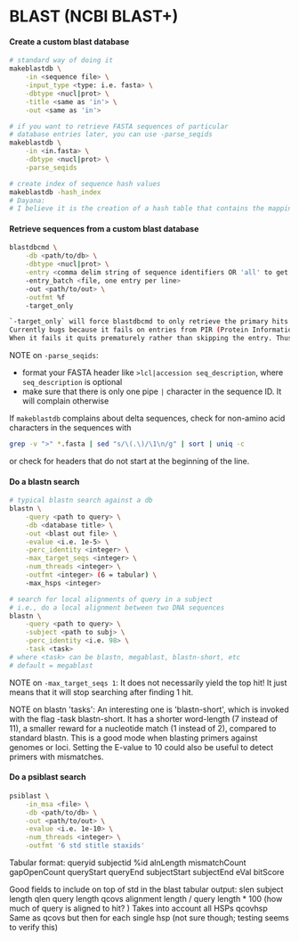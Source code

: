 # BLAST (NCBI BLAST+) #

#### Create a custom blast database
```sh
# standard way of doing it
makeblastdb \
    -in <sequence file> \
    -input_type <type: i.e. fasta> \
    -dbtype <nucl|prot> \
    -title <same as 'in'> \
    -out <same as 'in'>

# if you want to retrieve FASTA sequences of particular
# database entries later, you can use -parse_seqids
makeblastdb \
    -in <in.fasta> \
    -dbtype <nucl|prot> \
    -parse_seqids

# create index of sequence hash values
makeblastdb -hash_index
# Dayana:
# I believe it is the creation of a hash table that contains the mapping of sequence ids to fix identifiers that are used for computing speed and efficiency
```

#### Retrieve sequences from a custom blast database
```sh
blastdbcmd \
    -db <path/to/db> \
    -dbtype <nucl|prot> \
    -entry <comma delim string of sequence identifiers OR 'all' to get them all>
    -entry_batch <file, one entry per line>
    -out <path/to/out> \
    -outfmt %f
    -target_only

`-target_only` will force blastdbcmd to only retrieve the primary hits in case of MULTISPECIES entries.
Currently bugs because it fails on entries from PIR (Protein Information Resource, a db in NR). 
When it fails it quits prematurely rather than skipping the entry. Thus, your file will NOT contain all sequences, but only those up until the PIR hit.
```

NOTE on `-parse_seqids`:

- format your FASTA header like `>lcl|accession seq_description`, where `seq_description` is optional
- make sure that there is only one pipe `|` character in the sequence ID. It will complain otherwise
 
If `makeblastdb` complains about delta sequences, check for non-amino acid characters in the sequences with
```sh
grep -v ">" *.fasta | sed "s/\(.\)/\1\n/g" | sort | uniq -c
```
or check for headers that do not start at the beginning of the line.


#### Do a blastn search
```sh
# typical blastn search against a db
blastn \
    -query <path to query> \
    -db <database title> \
    -out <blast out file> \
    -evalue <i.e. 1e-5> \
    -perc_identity <integer> \
    -max_target_seqs <integer> \
    -num_threads <integer> \
    -outfmt <integer> (6 = tabular) \
    -max_hsps <integer>

# search for local alignments of query in a subject
# i.e., do a local alignment between two DNA sequences
blastn \
    -query <path to query> \
    -subject <path to subj> \
    -perc_identity <i.e. 98> \
    -task <task>
# where <task> can be blastn, megablast, blastn-short, etc
# default = megablast
```

NOTE on `-max_target_seqs 1`:
It does not necessarily yield the top hit! It just means that it will stop searching after finding 1 hit.


NOTE on blastn 'tasks':
An interesting one is 'blastn-short', which is invoked with the flag -task blastn-short. It has a shorter word-length (7 instead of 11), a smaller reward for a nucleotide match (1 instead of 2), compared to standard blastn. This is a good mode when blasting primers against genomes or loci. Setting the E-value to 10 could also be useful to detect primers with mismatches.


#### Do a psiblast search
```sh
psiblast \
    -in_msa <file> \
    -db <path/to/db> \
    -out <path/to/out> \
    -evalue <i.e. 1e-10> \
    -num_threads <integer> \
    -outfmt '6 std stitle staxids'
```


Tabular format:
queryid	subjectid %id alnLength mismatchCount gapOpenCount queryStart queryEnd subjectStart subjectEnd eVal bitScore

Good fields to include on top of std in the blast tabular output:
slen 	    subject length
qlen	    query length
qcovs	    alignment length / query length * 100 (how much of query is aligned to hit? )
	    Takes into account all HSPs
qcovhsp	    Same as qcovs but then for each single hsp (not sure though; testing seems to verify this)

